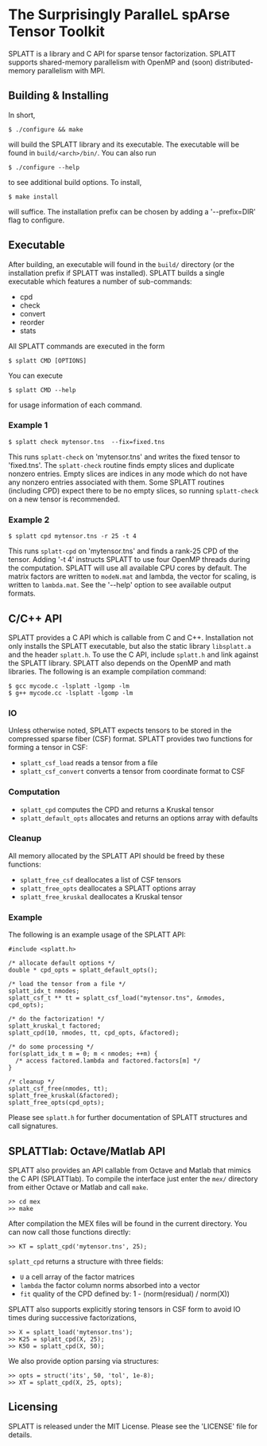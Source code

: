The Surprisingly ParalleL spArse Tensor Toolkit
===============================================

SPLATT is a library and C API for sparse tensor factorization. SPLATT supports
shared-memory parallelism with OpenMP and (soon) distributed-memory parallelism
with MPI.


Building & Installing
---------------------
In short,

    $ ./configure && make

will build the SPLATT library and its executable. The executable will be found
in `build/<arch>/bin/`. You can also run

    $ ./configure --help

to see additional build options. To install,

    $ make install

will suffice. The installation prefix can be chosen by adding a
'--prefix=DIR' flag to configure.


Executable
----------
After building, an executable will found in the `build/` directory (or the
installation prefix if SPLATT was installed). SPLATT builds a single executable
which features a number of sub-commands:

* cpd
* check
* convert
* reorder
* stats

All SPLATT commands are executed in the form

    $ splatt CMD [OPTIONS]

You can execute

    $ splatt CMD --help

for usage information of each command.

### Example 1

    $ splatt check mytensor.tns  --fix=fixed.tns

This runs `splatt-check` on 'mytensor.tns' and writes the fixed tensor to
'fixed.tns'. The `splatt-check` routine finds empty slices and duplicate
nonzero entries. Empty slices are indices in any mode which do not have any
nonzero entries associated with them. Some SPLATT routines (including CPD)
expect there to be no empty slices, so running `splatt-check` on a new tensor
is recommended.

### Example 2

    $ splatt cpd mytensor.tns -r 25 -t 4

This runs `splatt-cpd` on 'mytensor.tns' and finds a rank-25 CPD of the tensor.
Adding '-t 4' instructs SPLATT to use four OpenMP threads during the
computation. SPLATT will use all available CPU cores by default.  The matrix
factors are written to `modeN.mat` and lambda, the vector for scaling, is
written to `lambda.mat`. See the '--help' option to see available output
formats.


C/C++ API
---------
SPLATT provides a C API which is callable from C and C++. Installation not only
installs the SPLATT executable, but also the static library `libsplatt.a` and
the header `splatt.h`. To use the C API, include `splatt.h` and link against
the SPLATT library. SPLATT also depends on the OpenMP and math libraries. The
following is an example compilation command:

    $ gcc mycode.c -lsplatt -lgomp -lm
    $ g++ mycode.cc -lsplatt -lgomp -lm

### IO
Unless otherwise noted, SPLATT expects tensors to be stored in the compressed
sparse fiber (CSF) format. SPLATT provides two functions for forming a tensor
in CSF:

* `splatt_csf_load` reads a tensor from a file
* `splatt_csf_convert` converts a tensor from coordinate format to CSF


### Computation
* `splatt_cpd` computes the CPD and returns a Kruskal tensor
* `splatt_default_opts` allocates and returns an options array with defaults


### Cleanup
All memory allocated by the SPLATT API should be freed by these functions:

* `splatt_free_csf` deallocates a list of CSF tensors
* `splatt_free_opts` deallocates a SPLATT options array
* `splatt_free_kruskal` deallocates a Kruskal tensor

### Example
The following is an example usage of the SPLATT API:

    #include <splatt.h>

    /* allocate default options */
    double * cpd_opts = splatt_default_opts();

    /* load the tensor from a file */
    splatt_idx_t nmodes;
    splatt_csf_t ** tt = splatt_csf_load("mytensor.tns", &nmodes, cpd_opts);

    /* do the factorization! */
    splatt_kruskal_t factored;
    splatt_cpd(10, nmodes, tt, cpd_opts, &factored);

    /* do some processing */
    for(splatt_idx_t m = 0; m < nmodes; ++m) {
      /* access factored.lambda and factored.factors[m] */
    }

    /* cleanup */
    splatt_csf_free(nmodes, tt);
    splatt_free_kruskal(&factored);
    splatt_free_opts(cpd_opts);


Please see `splatt.h` for further documentation of SPLATT structures and call
signatures.


SPLATTlab: Octave/Matlab API
----------------------------
SPLATT also provides an API callable from Octave and Matlab that mimics the C
API (SPLATTlab). To compile the interface just enter the `mex/` directory from
either Octave or Matlab and call `make`.

    >> cd mex
    >> make

After compilation the MEX files will be found in the current directory. You can
now call those functions directly:

    >> KT = splatt_cpd('mytensor.tns', 25);

`splatt_cpd` returns a structure with three fields:

* `U` a cell array of the factor matrices
* `lambda` the factor column norms absorbed into a vector
* `fit` quality of the CPD defined by: 1 - (norm(residual) / norm(X))

SPLATT also supports explicitly storing tensors in CSF form to avoid IO times
during successive factorizations,

    >> X = splatt_load('mytensor.tns');
    >> K25 = splatt_cpd(X, 25);
    >> K50 = splatt_cpd(X, 50);

We also provide option parsing via structures:

    >> opts = struct('its', 50, 'tol', 1e-8);
    >> XT = splatt_cpd(X, 25, opts);


Licensing
---------
SPLATT is released under the MIT License. Please see the 'LICENSE' file for
details.
